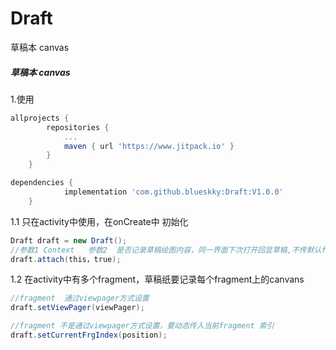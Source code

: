 # Draft
草稿本 canvas



##### 草稿本 canvas

1.使用 

```groovy
allprojects {
		repositories {
			...
			maven { url 'https://www.jitpack.io' }
		}
	}
```

```groovy
dependencies {
	        implementation 'com.github.blueskky:Draft:V1.0.0'
	}
```



1.1 只在activity中使用，在onCreate中 初始化

```java
Draft draft = new Draft();
//参数1 Context   参数2  是否记录草稿绘图内容，同一界面下次打开回显草稿,不传默认false
draft.attach(this，true); 
```



1.2  在activity中有多个fragment，草稿纸要记录每个fragment上的canvans

```java
//fragment  通过viewpager方式设置 
draft.setViewPager(viewPager);

//fragment 不是通过viewpager方式设置，要动态传入当前fragment 索引
draft.setCurrentFrgIndex(position);
```



